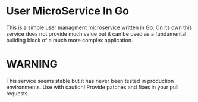 # User MicroService In Go

This is a simple user managment microservice written in Go. On its own this service does not provide much value but it can be used as a fundamental building block of a much more complex application.

# WARNING

This service seems stable but it has never been tested in production environments. Use with caution! Provide patches and fixes in your pull requests.
